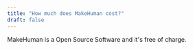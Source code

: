 ```yaml
---
title: "How much does MakeHuman cost?"
draft: false
---
```


MakeHuman is a Open Source Software and it's free of charge.